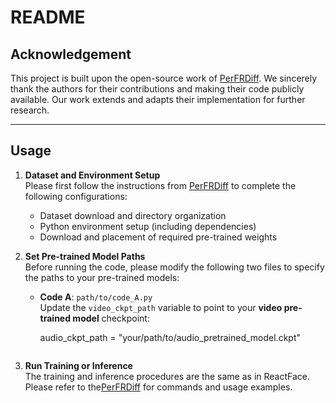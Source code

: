 # README

## Acknowledgement

This project is built upon the open-source work of [PerFRDiff](https://github.com/xk0720/PerFRDiff). We sincerely thank the authors for their contributions and making their code publicly available. Our work extends and adapts their implementation for further research.

---

## Usage

1. **Dataset and Environment Setup**  
   Please first follow the instructions from [PerFRDiff](https://github.com/xk0720/PerFRDiff) to complete the following configurations:
   - Dataset download and directory organization
   - Python environment setup (including dependencies)
   - Download and placement of required pre-trained weights

2. **Set Pre-trained Model Paths**  
   Before running the code, please modify the following two files to specify the paths to your pre-trained models:

   - **Code A**: `path/to/code_A.py`  
     Update the `video_ckpt_path` variable to point to your **video pre-trained model** checkpoint:

     audio_ckpt_path = "your/path/to/audio_pretrained_model.ckpt"
     ```

3. **Run Training or Inference**  
  The training and inference procedures are the same as in ReactFace. Please refer to the[PerFRDiff](https://github.com/xk0720/PerFRDiff) for commands and usage examples.
